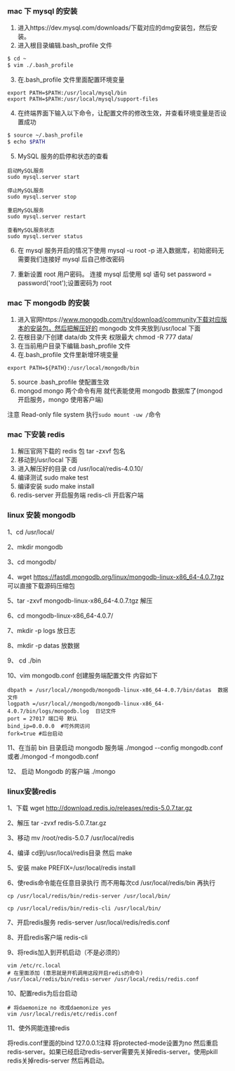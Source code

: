 ### mac 下 mysql 的安装

1. 进入https://dev.mysql.com/downloads/下载对应的dmg安装包，然后安装。
2. 进入根目录编辑.bash_profile 文件

```bash
$ cd ~
$ vim ./.bash_profile
```

3. 在.bash_profile 文件里面配置环境变量

```
export PATH=$PATH:/usr/local/mysql/bin
export PATH=$PATH:/usr/local/mysql/support-files
```

4. 在终端界面下输入以下命令，让配置文件的修改生效，并查看环境变量是否设置成功

```bash
$ source ~/.bash_profile
$ echo $PATH
```

5.  MySQL 服务的启停和状态的查看

```
启动MySQL服务
sudo mysql.server start

停止MySQL服务
sudo mysql.server stop

重启MySQL服务
sudo mysql.server restart

查看MySQL服务状态
sudo mysql.server status
```

6. 在 mysql 服务开启的情况下使用 mysql -u root -p 进入数据库，初始密码无需要我们连接好 mysql 后自己修改密码

7. 重新设置 root 用户密码。 连接 mysql 后使用 sql 语句 set password = password('root');设置密码为 root

### mac 下 mongodb 的安装

1. 进入官网https://www.mongodb.com/try/download/community下载对应版本的安装包，然后把解压好的 mongodb 文件夹放到/usr/local 下面
2. 在根目录/下创建 data/db 文件夹 权限最大 chmod -R 777 data/
3. 在当前用户目录下编辑.bash_profile 文件
4. 在.bash_profile 文件里新增环境变量

```
export PATH=${PATH}:/usr/local/mongodb/bin
```

5. source .bash_profile 使配置生效
6. mongod mongo 两个命令有用 就代表能使用 mongodb 数据库了(mongod 开启服务，mongo 使用客户端)

注意 Read-only file system 执行`sudo mount -uw /`命令

### mac 下安装 redis

1. 解压官网下载的 redis 包 tar -zxvf 包名
2. 移动到/usr/local 下面
3. 进入解压好的目录 cd /usr/local/redis-4.0.10/
4. 编译测试 sudo make test
5. 编译安装 sudo make install
6. redis-server 开启服务端 redis-cli 开启客户端

### linux 安装 mongodb

1、cd /usr/local/

2、mkdir mongodb

3、cd mongodb/

4、wget https://fastdl.mongodb.org/linux/mongodb-linux-x86_64-4.0.7.tgz 可以直接下载源码压缩包

5、tar -zxvf mongodb-linux-x86_64-4.0.7.tgz 解压

6、cd mongodb-linux-x86_64-4.0.7/

7、mkdir -p logs 放日志

8、mkdir -p datas 放数据

9、 cd ./bin

10、vim mongodb.conf 创建服务端配置文件 内容如下

```
dbpath = /usr/local//mongodb/mongodb-linux-x86_64-4.0.7/bin/datas  数据文件
logpath =/usr/local//mongodb/mongodb-linux-x86_64-4.0.7/bin/logs/mongodb.log  日记文件
port = 27017 端口号 默认
bind_ip=0.0.0.0  #可外网访问
fork=true #后台启动
```

11、在当前 bin 目录启动 mongodb 服务端 ./mongod --config mongodb.conf 或者./mongod -f mongodb.conf

12、 启动 Mongodb 的客户端 ./mongo

### linux安装redis

1、下载 wget http://download.redis.io/releases/redis-5.0.7.tar.gz

2、解压 tar -zvxf redis-5.0.7.tar.gz

3、移动 mv /root/redis-5.0.7 /usr/local/redis

4、编译 cd到/usr/local/redis目录 然后 make

5、安装 make PREFIX=/usr/local/redis install

6、使redis命令能在任意目录执行 而不用每次cd /usr/local/redis/bin 再执行

```shell
cp /usr/local/redis/bin/redis-server /usr/local/bin/

cp /usr/local/redis/bin/redis-cli /usr/local/bin/
```

7、开启redis服务 redis-server /usr/local/redis/redis.conf

8、开启redis客户端 redis-cli

9、将redis加入到开机启动（不是必须的）

```shell
vim /etc/rc.local 
# 在里面添加 (意思就是开机调用这段开启redis的命令)
/usr/local/redis/bin/redis-server /usr/local/redis/redis.conf
```

10、配置redis为后台启动
```shell
# 将daemonize no 改成daemonize yes
vim /usr/local/redis/etc/redis.conf 
```

11、使外网能连接redis

将redis.conf里面的bind 127.0.0.1注释 将protected-mode设置为no 然后重启redis-server。如果已经启动redis-server需要先关掉redis-server。使用pkill redis关掉redis-server 然后再启动。
